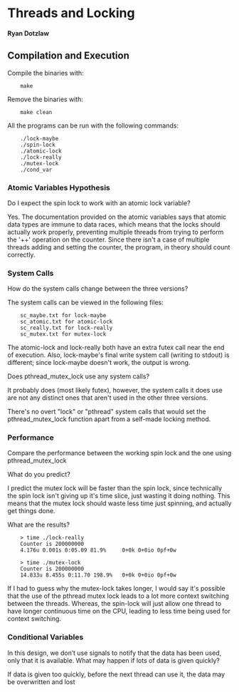 # Threads and Locking
#### Ryan Dotzlaw

## Compilation and Execution

Compile the binaries with:

        make

Remove the binaries with:
        
        make clean

All the programs can be run with the following commands:
        
        ./lock-maybe 
        ./spin-lock 
        ./atomic-lock 
        ./lock-really 
        ./mutex-lock 
        ./cond_var


### Atomic Variables Hypothesis
Do I expect the spin lock to work with an atomic lock variable?

Yes. The documentation provided on the atomic variables says that atomic data types are immune to data races,
which means that the locks should actually work properly, preventing multiple threads from trying to perform the '++' operation on the counter.
Since there isn't a case of multiple threads adding and setting the counter, the program, in theory should count correctly.

### System Calls
How do the system calls change between the three versions?

The system calls can be viewed in the following files:

        sc_maybe.txt for lock-maybe
        sc_atomic.txt for atomic-lock
        sc_really.txt for lock-really
        sc_mutex.txt for mutex-lock

The atomic-lock and lock-really both have an extra futex call near the end of execution. 
Also, lock-maybe's final write system call (writing to stdout) is different; since lock-maybe doesn't work, the output is wrong.


Does pthread_mutex_lock use any system calls?

It probably does (most likely futex), however, the system calls it does use are not any distinct ones that aren't used in the other three versions.

There's no overt "lock" or "pthread" system calls that would set the pthread_mutex_lock function apart from a self-made locking method.

### Performance
Compare the performance between the working spin lock and the one using pthread_mutex_lock

What do you predict?

I predict the mutex lock will be faster than the spin lock, since technically the spin lock isn't giving up it's time slice, just wasting it doing nothing.
This means that the mutex lock should waste less time just spinning, and actually get things done.

What are the results?

        > time ./lock-really
        Counter is 200000000
        4.176u 0.001s 0:05.09 81.9%     0+0k 0+0io 0pf+0w

        > time ./mutex-lock
        Counter is 200000000
        14.833u 8.455s 0:11.70 198.9%   0+0k 0+0io 0pf+0w

If I had to guess why the mutex-lock takes longer, I would say it's possible that the use of the pthread mutex lock leads to a lot more context switching between the threads.
Whereas, the spin-lock will just allow one thread to have longer continuous time on the CPU, leading to less time being used for context switching.


### Conditional Variables
In this design, we don’t use signals to notify that the data has been used, only that it is available. What may happen if lots of data is given quickly?

If data is given too quickly, before the next thread can use it, the data may be overwritten and lost
